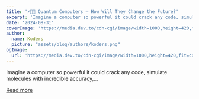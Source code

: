 ```yaml
---
title: '⚡👨‍💻 Quantum Computers — How Will They Change the Future?'
excerpt: 'Imagine a computer so powerful it could crack any code, simulate molecules with incredible accuracy,...'
date: '2024-08-31'
coverImage: 'https://media.dev.to/cdn-cgi/image/width=1000,height=420,fit=cover,gravity=auto,format=auto/https%3A%2F%2Fdev-to-uploads.s3.amazonaws.com%2Fuploads%2Farticles%2F35lnkgbxcf9tlfwwrjq4.png'
author:
  name: Koders
  picture: "assets/blog/authors/koders.png"
ogImage:
  url: 'https://media.dev.to/cdn-cgi/image/width=1000,height=420,fit=cover,gravity=auto,format=auto/https%3A%2F%2Fdev-to-uploads.s3.amazonaws.com%2Fuploads%2Farticles%2F35lnkgbxcf9tlfwwrjq4.png'
---
```


Imagine a computer so powerful it could crack any code, simulate molecules with incredible accuracy,...

[Read more](https://dev.to/best_codes/quantum-computers-how-will-they-change-the-future-20k9)
